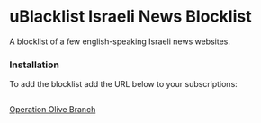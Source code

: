 # uBlacklist Israeli News Blocklist
A blocklist of a few english-speaking Israeli news websites.
### Installation
To add the blocklist add the URL below to your subscriptions:
```

```

[Operation Olive Branch](https://docs.google.com/spreadsheets/d/1vtMLLOzuc6GpkFySyVtKQOY2j-Vvg0UsChMCFst_WLA/htmlview)

